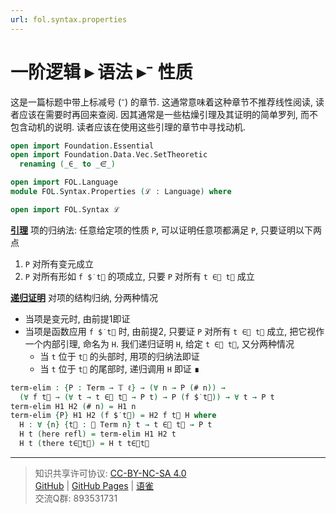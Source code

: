 ```yaml
---
url: fol.syntax.properties
---
```


# 一阶逻辑 ▸ 语法 ▸⁻ 性质

这是一篇标题中带上标减号 (⁻) 的章节. 这通常意味着这种章节不推荐线性阅读, 读者应该在需要时再回来查阅. 因其通常是一些枯燥引理及其证明的简单罗列, 而不包含动机的说明. 读者应该在使用这些引理的章节中寻找动机.

```agda
open import Foundation.Essential
open import Foundation.Data.Vec.SetTheoretic
  renaming (_∈_ to _∈⃗_)

open import FOL.Language
module FOL.Syntax.Properties (ℒ : Language) where

open import FOL.Syntax ℒ
```

**<u>引理</u>** 项的归纳法: 任意给定项的性质 `P`, 可以证明任意项都满足 `P`, 只要证明以下两点

1. `P` 对所有变元成立
2. `P` 对所有形如 `f $̇ t⃗` 的项成立, 只要 `P` 对所有 `t ∈⃗ t⃗` 成立

**<u>递归证明</u>** 对项的结构归纳, 分两种情况

- 当项是变元时, 由前提1即证
- 当项是函数应用 `f $̇ t⃗` 时, 由前提2, 只要证 `P` 对所有 `t ∈⃗ t⃗` 成立, 把它视作一个内部引理, 命名为 `H`. 我们递归证明 `H`, 给定 `t ∈⃗ t⃗`, 又分两种情况
  - 当 `t` 位于 `t⃗` 的头部时, 用项的归纳法即证
  - 当 `t` 位于 `t⃗` 的尾部时, 递归调用 `H` 即证 ∎

```agda
term-elim : {P : Term → 𝕋 ℓ} → (∀ n → P (# n)) →
  (∀ f t⃗ → (∀ t → t ∈⃗ t⃗ → P t) → P (f $̇ t⃗)) → ∀ t → P t
term-elim H1 H2 (# n) = H1 n
term-elim {P} H1 H2 (f $̇ t⃗) = H2 f t⃗ H where
  H : ∀ {n} {t⃗ : 𝕍 Term n} t → t ∈⃗ t⃗ → P t
  H t (here refl) = term-elim H1 H2 t
  H t (there t∈⃗t⃗) = H t t∈⃗t⃗
```

---
> 知识共享许可协议: [CC-BY-NC-SA 4.0](https://creativecommons.org/licenses/by-nc-sa/4.0/deed.zh)  
> [GitHub](https://github.com/choukh/MetaLogic/blob/main/src/FOL/Syntax/Properties.lagda.md) | [GitHub Pages](https://choukh.github.io/MetaLogic/FOL.Syntax.Properties.html) | [语雀](https://www.yuque.com/ocau/metalogic/fol.syntax.properties)  
> 交流Q群: 893531731
 